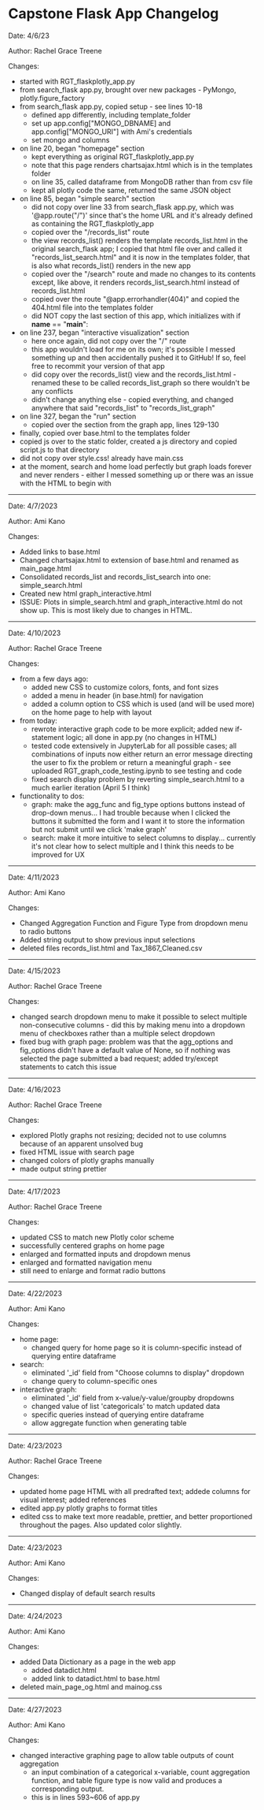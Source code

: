 # Capstone Flask App Changelog

Date: 4/6/23

Author: Rachel Grace Treene

Changes:
- started with RGT_flaskplotly_app.py
- from search_flask app.py, brought over new packages - PyMongo, plotly.figure_factory
- from search_flask app.py, copied setup - see lines 10-18
    - defined app differently, including template_folder
    - set up app.config["MONGO_DBNAME] and app.config["MONGO_URI"] with Ami's credentials
    - set mongo and columns
- on line 20, began "homepage" section
    - kept everything as original RGT_flaskplotly_app.py
    - note that this page renders chartsajax.html which is in the templates folder
    - on line 35, called dataframe from MongoDB rather than from csv file
    - kept all plotly code the same, returned the same JSON object
- on line 85, began "simple search" section
    - did not copy over line 33 from search_flask app.py, which was '@app.route("/")' since that's the home URL and it's already defined as containing the RGT_flaskplotly_app
    - copied over the "/records_list" route
    - the view records_list() renders the template records_list.html in the original search_flask app; I copied that html file over and called it "records_list_search.html" and it is now in the templates folder, that is also what records_list() renders in the new app
    - copied over the "/search" route and made no changes to its contents except, like above, it renders records_list_search.html instead of records_list.html
    - copied over the route "@app.errorhandler(404)" and copied the 404.html file into the templates folder
    - did NOT copy the last section of this app, which initializes with if __name__ == "__main__":
- on line 237, began "interactive visualization" section
    - here once again, did not copy over the "/" route
    - this app wouldn't load for me on its own; it's possible I messed something up and then accidentally pushed it to GitHub! If so, feel free to recommit your version of that app
    - did copy over the records_list() view and the records_list.html - renamed these to be called records_list_graph so there wouldn't be any conflicts
    - didn't change anything else - copied everything, and changed anywhere that said "records_list" to "records_list_graph"
- on line 327, began the "run" section
    - copied over the section from the graph app, lines 129-130
- finally, copied over base.html to the templates folder
- copied js over to the static folder, created a js directory and copied script.js to that directory
- did not copy over style.css! already have main.css
- at the moment, search and home load perfectly but graph loads forever and never renders - either I messed something up or there was an issue with the HTML to begin with

-----------------------------------------------------------------------------------------------------------------------

Date: 4/7/2023

Author: Ami Kano

Changes:
- Added links to base.html
- Changed chartsajax.html to extension of base.html and renamed as main_page.html
- Consolidated records_list and records_list_search into one: simple_search.html
- Created new html graph_interactive.html
- ISSUE: Plots in simple_search.html and graph_interactive.html do not show up. This is most likely due to changes in HTML.

-----------------------------------------------------------------------------------------------------------------------

Date: 4/10/2023

Author: Rachel Grace Treene

Changes:
- from a few days ago:
    - added new CSS to customize colors, fonts, and font sizes
    - added a menu in header (in base.html) for navigation
    - added a column option to CSS which is used (and will be used more) on the home page to help with layout
- from today:
    - rewrote interactive graph code to be more explicit; added new if-statement logic; all done in app.py (no changes in HTML)
    - tested code extensively in JupyterLab for all possible cases; all combinations of inputs now either return an error message directing the user to fix the problem or return a meaningful graph - see uploaded RGT_graph_code_testing.ipynb to see testing and code
    - fixed search display problem by reverting simple_search.html to a much earlier iteration (April 5 I think)
- functionality to dos:
    - graph: make the agg_func and fig_type options buttons instead of drop-down menus... I had trouble because when I clicked the buttons it submitted the form and I want it to store the information but not submit until we click 'make graph'
    - search: make it more intuitive to select columns to display... currently it's not clear how to select multiple and I think this needs to be improved for UX
    
-----------------------------------------------------------------------------------------------------------------------

Date: 4/11/2023

Author: Ami Kano

Changes:
- Changed Aggregation Function and Figure Type from dropdown menu to radio buttons
- Added string output to show previous input selections
- deleted files records_list.html and Tax_1867_Cleaned.csv

-----------------------------------------------------------------------------------------------------------------------

Date: 4/15/2023

Author: Rachel Grace Treene

Changes:
- changed search dropdown menu to make it possible to select multiple non-consecutive columns - did this by making menu into a dropdown menu of checkboxes rather than a multiple select dropdown
- fixed bug with graph page: problem was that the agg_options and fig_options didn't have a default value of None, so if nothing was selected the page submitted a bad request; added try/except statements to catch this issue

-----------------------------------------------------------------------------------------------------------------------

Date: 4/16/2023

Author: Rachel Grace Treene

Changes:
- explored Plotly graphs not resizing; decided not to use columns because of an apparent unsolved bug
- fixed HTML issue with search page
- changed colors of plotly graphs manually
- made output string prettier

-----------------------------------------------------------------------------------------------------------------------

Date: 4/17/2023

Author: Rachel Grace Treene

Changes:
- updated CSS to match new Plotly color scheme
- successfully centered graphs on home page
- enlarged and formatted inputs and dropdown menus
- enlarged and formatted navigation menu
- still need to enlarge and format radio buttons

-----------------------------------------------------------------------------------------------------------------------
Date: 4/22/2023

Author: Ami Kano

Changes:
- home page:
  - changed query for home page so it is column-specific instead of querying entire dataframe
- search:
  - eliminated '_id' field from "Choose columns to display" dropdown
  - change query to column-specific ones 
- interactive graph:
  - eliminated '_id' field from x-value/y-value/groupby dropdowns
  - changed value of list 'categoricals' to match updated data
  - specific queries instead of querying entire dataframe
  - allow aggregate function when generating table

-----------------------------------------------------------------------------------------------------------------------
Date: 4/23/2023

Author: Rachel Grace Treene

Changes:
- updated home page HTML with all predrafted text; addede columns for visual interest; added references
- edited app.py plotly graphs to format titles
- edited css to make text more readable, prettier, and better proportioned throughout the pages. Also updated color slightly.

-----------------------------------------------------------------------------------------------------------------------
Date: 4/23/2023

Author: Ami Kano

Changes:
- Changed display of default search results

-----------------------------------------------------------------------------------------------------------------------
Date: 4/24/2023

Author: Ami Kano

Changes:
- added Data Dictionary as a page in the web app
  - added datadict.html
  - added link to datadict.html to base.html
- deleted main_page_og.html and mainog.css

-----------------------------------------------------------------------------------------------------------------------
Date: 4/27/2023

Author: Ami Kano

Changes:
- changed interactive graphing page to allow table outputs of count aggregation
  - an input combination of a categorical x-variable, count aggregation function, and table figure type is now valid and produces a corresponding output. 
  - this is in lines 593~606 of app.py


